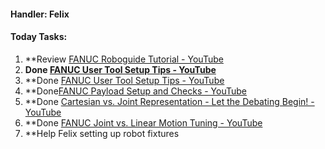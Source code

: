 #### Handler: Felix
#### Today Tasks:
1. **Review [FANUC Roboguide Tutorial - YouTube](https://www.youtube.com/watch?v=neAFHplKu-Y "https://www.youtube.com/watch?v=neafhplku-y")
2. **Done [FANUC User Tool Setup Tips - YouTube](https://www.youtube.com/watch?v=TxvqeOsj4tU "https://www.youtube.com/watch?v=txvqeosj4tu")**
3. **Done [FANUC User Tool Setup Tips - YouTube](https://www.youtube.com/watch?v=TxvqeOsj4tU "https://www.youtube.com/watch?v=txvqeosj4tu")
4.  **Done[FANUC Payload Setup and Checks - YouTube](https://www.youtube.com/watch?v=LlrCiIEPu0s "https://www.youtube.com/watch?v=llrciiepu0s")
5.  **Done [Cartesian vs. Joint Representation - Let the Debating Begin! - YouTube](https://www.youtube.com/watch?v=f1tJFjbqOWI "https://www.youtube.com/watch?v=f1tjfjbqowi")
6.  **Done [FANUC Joint vs. Linear Motion Tuning - YouTube](https://www.youtube.com/watch?v=KrZfmcBLraE "https://www.youtube.com/watch?v=krzfmcblrae")
8. **Help Felix setting up robot fixtures